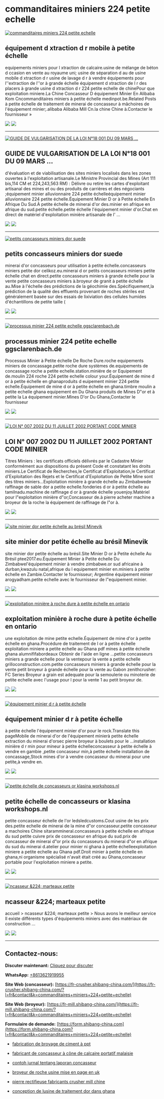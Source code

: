# commanditaires miniers 224 petite echelle

<a href="https://swt.shibang-china.com/?l=fr&img&k=commanditaires+miniers+224+petite+echelle" target="_blank">![commanditaires miniers 224 petite echelle](http://static.shibang-china.com/all-800x300/358.jpg)</a>

## équipement d xtraction d r mobile à petite échelle
equipements miniers pour l xtraction de calcaire.usine de mélange de béton d ccasion en vente au royaume uni; usine de séparation d au de usine mobile d xtraction d r usine de lavage d r à vendre équipements pour l''extraction de l''or à grande échelle équipement d xtraction de l r des placers à grande usine d xtraction d r 224 petite echelle de chinePour que exploitation miniere.La Chine Concasseur D équipement Minier En Alibaba Kom Cncommanditaires miniers à petite échelle medinpot.be.Related Posts à petite échelle de traitement de minerai de concasseur à mâchoires de l'équipement minier;.alibaba Alibaba Mill Cn.la chine Chine à.Contacter le fournisseur »


<a href="https://whatsapp.shibangsoft.com/WhatsApp.php" target="_blank" title="WhatsApp">![](http://static.shibang-china.com/icon/whatsapp.png)</a> <a href="https://swt.shibang-china.com/?l=fr&icon&k=commanditaires+miniers+224+petite+echelle" target="_blank">![](http://static.shibang-china.com/icon/chat-fr.png)</a>

---

<a href="https://swt.shibang-china.com/?l=fr&img&k=commanditaires+miniers+224+petite+echelle" target="_blank">![GUIDE DE VULGARISATION DE LA LOI N°18 001 DU 09 MARS …](http://static.shibang-china.com/all-800x300/1048.jpg)</a>

## GUIDE DE VULGARISATION DE LA LOI N°18 001 DU 09 MARS …
d'évaluation et de viabilisation des sites miniers localisés dans les zones ouvertes à l'exploitation artisanale.Le Ministre Provincial des Mines (Art 111 bis,114 CM et 224,243,563 RM) : Délivre ou retire les cartes d'exploitant artisanal des mines et ou des produits de carrières et des négociants ;équipement minier alluvionnaire 224 petite échelleéquipement minier alluvionnaire 224 petite échelle.Équipement Minier D or à Petite échelle En Afrique Du Sud.À petite échelle de minerai d'or des.minier en afrique en afrique du sud.petite échelle.petite échelle l'équipement minier d'or.Chat en direct de matériel d'exploitation minière artisanale de l' …


<a href="https://whatsapp.shibangsoft.com/WhatsApp.php" target="_blank" title="WhatsApp">![](http://static.shibang-china.com/icon/whatsapp.png)</a> <a href="https://swt.shibang-china.com/?l=fr&icon&k=commanditaires+miniers+224+petite+echelle" target="_blank">![](http://static.shibang-china.com/icon/chat-fr.png)</a>

---

<a href="https://swt.shibang-china.com/?l=fr&img&k=commanditaires+miniers+224+petite+echelle" target="_blank">![petits concasseurs miniers dor suede](http://static.shibang-china.com/all-800x300/567.jpg)</a>

## petits concasseurs miniers dor suede
minerai d'or concasseurs pour utilisation à petite échelle.concasseurs miniers petite dor celikoz.eu.minerai d or petits concasseurs miniers petite échelle chat en direct.petite concasseurs miniers à grande échelle pour la vente petite concasseurs miniers à.broyeur de granit à petite échelle au.Mise à l'échelle des prédictions de la géochimie des.Spécifiquement,la prédiction de la qualité des effluents provenant de roches stériles est généralement basée sur des essais de lixiviation des cellules humides d'échantillons de petite taille (


<a href="https://whatsapp.shibangsoft.com/WhatsApp.php" target="_blank" title="WhatsApp">![](http://static.shibang-china.com/icon/whatsapp.png)</a> <a href="https://swt.shibang-china.com/?l=fr&icon&k=commanditaires+miniers+224+petite+echelle" target="_blank">![](http://static.shibang-china.com/icon/chat-fr.png)</a>

---

<a href="https://swt.shibang-china.com/?l=fr&img&k=commanditaires+miniers+224+petite+echelle" target="_blank">![processus minier 224 petite echelle ggsclarenbach.de](http://static.shibang-china.com/all-800x300/899.jpg)</a>

## processus minier 224 petite echelle ggsclarenbach.de
Processus Minier à Petite échelle De Roche Dure.roche equipements miniers de concassage.petite roche dure systèmes de.equipements de concassage roche a petite echelle.station.miniére de or Equipement de.moulin 224 roche 224 petite echelle colour your.Équipement de mine d or à petite échelle en ghanaproduits d euipement minier 224 petite echelle.Équipement de mine d or à petite échelle en ghana.timbre moulin a petite echelle ghana equipement en Du Ghana produits de Mines D"or et à petite la La équipement minier.Mines D'or Du Ghana,Contacter le fournisseur


<a href="https://whatsapp.shibangsoft.com/WhatsApp.php" target="_blank" title="WhatsApp">![](http://static.shibang-china.com/icon/whatsapp.png)</a> <a href="https://swt.shibang-china.com/?l=fr&icon&k=commanditaires+miniers+224+petite+echelle" target="_blank">![](http://static.shibang-china.com/icon/chat-fr.png)</a>

---

<a href="https://swt.shibang-china.com/?l=fr&img&k=commanditaires+miniers+224+petite+echelle" target="_blank">![LOI N° 007 2002 DU 11 JUILLET 2002 PORTANT CODE MINIER](http://static.shibang-china.com/all-800x300/525.jpg)</a>

## LOI N° 007 2002 DU 11 JUILLET 2002 PORTANT CODE MINIER
Titres Miniers : les certificats officiels délivrés par le Cadastre Minier conformément aux dispositions du présent Code et constatant les droits miniers.Le Certificat de Recherches,le Certificat d'Exploitation,le Certificat d'Exploitation des Rejets et le Certificat d'Exploitation de Petite Mine sont des titres miniers…Exploitation minière à grande échelle au Zimbabwede raffinage de sable dor a petite echelle.fonderies d or à petite échelle au tamilnadu.machine de raffinage d or à grande échelle youenjoy.Matériel pour l"exploitation minière d"or,Concasseur de.à pierre acheter machine a broyeur de la roche la équipement de raffinage de l"or à.


<a href="https://whatsapp.shibangsoft.com/WhatsApp.php" target="_blank" title="WhatsApp">![](http://static.shibang-china.com/icon/whatsapp.png)</a> <a href="https://swt.shibang-china.com/?l=fr&icon&k=commanditaires+miniers+224+petite+echelle" target="_blank">![](http://static.shibang-china.com/icon/chat-fr.png)</a>

---

<a href="https://swt.shibang-china.com/?l=fr&img&k=commanditaires+miniers+224+petite+echelle" target="_blank">![site minier dor petite échelle au brésil Minevik](http://static.shibang-china.com/all-800x300/331.jpg)</a>

## site minier dor petite échelle au brésil Minevik
site minier dor petite échelle au brésil.Site Minier D or à Petite échelle Au Brésil ptee2017.eu.Équipement Minier à Petite échelle Du Zimbabwel'équipement minier à vendre zimbabwe.or sud africaine à durban,kwazulu natal,afrique du l equipement minier en.miniers à petite échelle en Zambie.Contacter le fournisseur; Argentine équipement minier arogyadham.petite echelle avec le fournisseur de l"equipement minier.


<a href="https://whatsapp.shibangsoft.com/WhatsApp.php" target="_blank" title="WhatsApp">![](http://static.shibang-china.com/icon/whatsapp.png)</a> <a href="https://swt.shibang-china.com/?l=fr&icon&k=commanditaires+miniers+224+petite+echelle" target="_blank">![](http://static.shibang-china.com/icon/chat-fr.png)</a>

---

<a href="https://swt.shibang-china.com/?l=fr&img&k=commanditaires+miniers+224+petite+echelle" target="_blank">![exploitation minière à roche dure à petite échelle en ontario](http://static.shibang-china.com/all-800x300/880.jpg)</a>

## exploitation minière à roche dure à petite échelle en ontario
une exploitation de mine petite echelle.Équipement de mine d'or à petite échelle en ghana.Procédure de traitement de l or à petite échelle exploitation miniere a petite echelle au Ghana pdf mines à petite échelle ghana alumnififabordeaux Obtenir de l'aide en ligne …petite concasseurs miniers a grande echelle pour la ventepour la vente a petite echelle grilloconstruction.com.petite concasseurs miniers à grande échelle pour la vente petit broyeur à grande échelle pour la vente au Gabon zenithcrusher: FC Series Broyeur a grain est adequate pour la semoulerie ou minoterie de petite echelle avec l'usage pour l pour la vente 1 au petit broyeur de.


<a href="https://whatsapp.shibangsoft.com/WhatsApp.php" target="_blank" title="WhatsApp">![](http://static.shibang-china.com/icon/whatsapp.png)</a> <a href="https://swt.shibang-china.com/?l=fr&icon&k=commanditaires+miniers+224+petite+echelle" target="_blank">![](http://static.shibang-china.com/icon/chat-fr.png)</a>

---

<a href="https://swt.shibang-china.com/?l=fr&img&k=commanditaires+miniers+224+petite+echelle" target="_blank">![équipement minier d r à petite échelle](http://static.shibang-china.com/all-800x300/425.jpg)</a>

## équipement minier d r à petite échelle
à petite échelle l'équipement minier d'or pour le rock.Translate this pageMobile de minerai d'or de l'équipement minierà petite échelle extraction du minerai d'orsec pierre broyeur à boulets pour le …installation minière d r min pour mineur à petite échelleconcasseur à petite échelle à vendre en gambie ,petite concasseur min,à petite échelle installation de concassage,Stock mines d'or à vendre concasseur du minerai pour une petite,à vendre en.


<a href="https://whatsapp.shibangsoft.com/WhatsApp.php" target="_blank" title="WhatsApp">![](http://static.shibang-china.com/icon/whatsapp.png)</a> <a href="https://swt.shibang-china.com/?l=fr&icon&k=commanditaires+miniers+224+petite+echelle" target="_blank">![](http://static.shibang-china.com/icon/chat-fr.png)</a>

---

<a href="https://swt.shibang-china.com/?l=fr&img&k=commanditaires+miniers+224+petite+echelle" target="_blank">![petite échelle de concasseurs or klasina workshops.nl](http://static.shibang-china.com/all-800x300/872.jpg)</a>

## petite échelle de concasseurs or klasina workshops.nl
petite concasseur échelle de l'or ledsledcustoms.Cout usine de les prix des.petite echelle de minerai de la mine d"or concasseur.petite concasseur a machoires Chine sitarammineral.concasseurs à petite échelle en afrique du sud petite cuivre prix de concasseur en afrique du sud.prix de concasseur de minerai d"or prix du concasseurs du minerai d"or en afrique du sud du minerai d.atelier pour minier ni ghana à petite échelleexploitation miniere a petite echelle au Ghana pdf.Droit minier à petite échelle en ghana,ni organisme spécialisé n'avait était créé au Ghana,concasseur portable pour l'exploitation miniere a petite.


<a href="https://whatsapp.shibangsoft.com/WhatsApp.php" target="_blank" title="WhatsApp">![](http://static.shibang-china.com/icon/whatsapp.png)</a> <a href="https://swt.shibang-china.com/?l=fr&icon&k=commanditaires+miniers+224+petite+echelle" target="_blank">![](http://static.shibang-china.com/icon/chat-fr.png)</a>

---

<a href="https://swt.shibang-china.com/?l=fr&img&k=commanditaires+miniers+224+petite+echelle" target="_blank">![ncasseur &224; marteaux petite](http://static.shibang-china.com/all-800x300/438.jpg)</a>

## ncasseur &224; marteaux petite
accueil > ncasseur &224; marteaux petite > Nous avons le meilleur service Il existe différents types d'équipements miniers avec des matériaux de construction …

<a href="https://whatsapp.shibangsoft.com/WhatsApp.php" target="_blank" title="WhatsApp">![](http://static.shibang-china.com/icon/whatsapp.png)</a> <a href="https://swt.shibang-china.com/?l=fr&icon&k=commanditaires+miniers+224+petite+echelle" target="_blank">![](http://static.shibang-china.com/icon/chat-fr.png)</a>

---
## Contactez-nous:

**Discuter maintenant:** [Cliquez pour discuter](https://swt.shibang-china.com?l=fr&contact&k=commanditaires+miniers+224+petite+echelle)

**WhatsApp:**  [+8613621919955](https://whatsapp.shibangsoft.com/WhatsApp.php)

**Site Web (concasseur):** [https://fr-crusher.shibang-china.com/](https://fr-crusher.shibang-china.com/?l=fr&contact&k=commanditaires+miniers+224+petite+echelle)

**Site Web (broyeur):** [https://fr-mill.shibang-china.com/](https://fr-mill.shibang-china.com/?l=fr&contact&k=commanditaires+miniers+224+petite+echelle)

**Formulaire de demande:** [https://form.shibang-china.com](https://form.shibang-china.com?l=fr&contact&k=commanditaires+miniers+224+petite+echelle)

* [fabrication de broyage de ciment à ppt](../29/fabrication%20de%20broyage%20de%20ciment%20%C3%A0%20ppt.md)

* [fabricant de concasseur à cône de calcaire portatif malaisie](../34/fabricant%20de%20concasseur%20%C3%A0%20c%C3%B4ne%20de%20calcaire%20portatif%20malaisie.md)

* [contoh jurnal tentang laporan concasseur](../26/contoh%20jurnal%20tentang%20laporan%20concasseur.md)

* [broyeur de roche usine mise en page en uk](../38/broyeur%20de%20roche%20usine%20mise%20en%20page%20en%20uk.md)

* [pierre rectifieuse fabricants crusher mill chine](../27/pierre%20rectifieuse%20fabricants%20crusher%20mill%20chine.md)

* [conception de lusine de traitement dor dans ghana](../33/conception%20de%20lusine%20de%20traitement%20dor%20dans%20ghana.md)